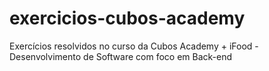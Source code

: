 # exercicios-cubos-academy
Exercícios resolvidos no curso da Cubos Academy + iFood - Desenvolvimento de Software com foco em Back-end
